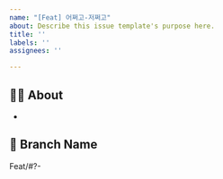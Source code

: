```yaml
---
name: "[Feat] 어쩌고-저쩌고"
about: Describe this issue template's purpose here.
title: ''
labels: ''
assignees: ''

---
```


## 🧘‍♀️ About
<!-- 해당 이슈에서 할 작업에 대해 설명해 주세요. -->
* 

## 🌲 Branch Name
<!-- 해당 이슈와 관련된 작업을 진행할 브랜치명을 작성해 주세요. -->
Feat/#?-

<!-- UI 작업인지, network 작업인지 Label 추가하기! -->
